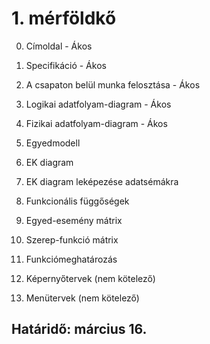 # 1. mérföldkő

0. Címoldal - Ákos
1. Specifikáció - Ákos
2. A csapaton belül munka felosztása - Ákos
3. Logikai adatfolyam-diagram - Ákos
4. Fizikai adatfolyam-diagram - Ákos

5. Egyedmodell
6. EK diagram
7. EK diagram leképezése adatsémákra
8. Funkcionális függőségek

9. Egyed-esemény mátrix
10. Szerep-funkció mátrix
11. Funkciómeghatározás

12. Képernyőtervek (nem kötelező)
13. Menütervek (nem kötelező)

## Határidő: március 16. 